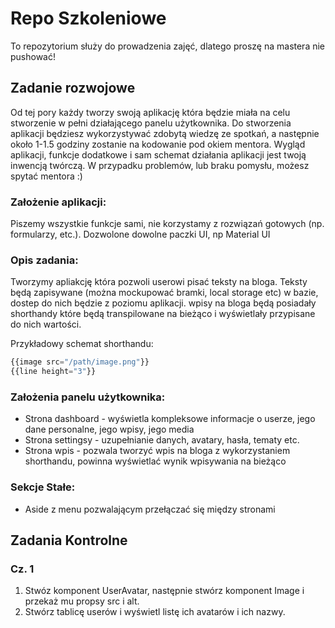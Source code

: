 # Repo Szkoleniowe

To repozytorium służy do prowadzenia zajęć, dlatego proszę na mastera nie pushować!


## Zadanie rozwojowe

Od tej pory każdy tworzy swoją aplikację która będzie miała na celu stworzenie w pełni działającego panelu użytkownika. Do stworzenia aplikacji będziesz wykorzystywać zdobytą wiedzę ze spotkań, a następnie około 1-1.5 godziny zostanie na kodowanie pod okiem mentora. Wygląd aplikacji, funkcje dodatkowe i sam schemat działania aplikacji jest twoją inwencją twórczą. W przypadku problemów, lub braku pomysłu, możesz spytać mentora :)

### Założenie aplikacji:
Piszemy wszystkie funkcje sami, nie korzystamy z rozwiązań gotowych (np. formularzy, etc.). Dozwolone dowolne paczki UI, np Material UI

### Opis zadania:
Tworzymy apliakcję która pozwoli userowi pisać teksty na bloga. Teksty będą zapisywane (można mockupować bramki, local storage etc) w bazie, dostep do nich będzie z poziomu aplikacji. wpisy na bloga będą posiadały shorthandy które będą transpilowane na bieżąco i wyświetlały przypisane do nich wartości. 

Przykładowy schemat shorthandu:
``` js
{{image src="/path/image.png"}}
{{line height="3"}}
```

### Założenia panelu użytkownika:
- Strona dashboard - wyświetla kompleksowe informacje o userze, jego dane personalne, jego wpisy, jego media
- Strona settingsy - uzupełnianie danych, avatary, hasła, tematy etc.
- Strona wpis - pozwala tworzyć wpis na bloga z wykorzystaniem shorthandu, powinna wyświetlać wynik wpisywania na bieżąco

### Sekcje Stałe:

- Aside z menu pozwalającym przełączać się między stronami



## Zadania Kontrolne

### Cz. 1

1. Stwóz komponent UserAvatar, następnie stwórz komponent Image i przekaż mu propsy src i alt.
2. Stwórz tablicę userów i wyświetl listę ich avatarów i ich nazwy.